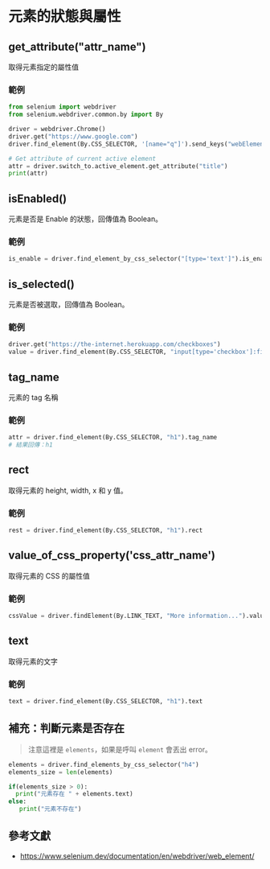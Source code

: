 # 元素的狀態與屬性

## get_attribute("attr_name")

取得元素指定的屬性值

### 範例

```py
from selenium import webdriver
from selenium.webdriver.common.by import By

driver = webdriver.Chrome()
driver.get("https://www.google.com")
driver.find_element(By.CSS_SELECTOR, '[name="q"]').send_keys("webElement")

# Get attribute of current active element
attr = driver.switch_to.active_element.get_attribute("title")
print(attr)
```

## isEnabled()

元素是否是 Enable 的狀態，回傳值為 Boolean。

### 範例

```py
is_enable = driver.find_element_by_css_selector("[type='text']").is_enabled()
```

## is_selected()

元素是否被選取，回傳值為 Boolean。

### 範例

```py
driver.get("https://the-internet.herokuapp.com/checkboxes")
value = driver.find_element(By.CSS_SELECTOR, "input[type='checkbox']:first-of-type").is_selected()
```

## tag_name

元素的 tag 名稱

### 範例

```py
attr = driver.find_element(By.CSS_SELECTOR, "h1").tag_name
# 結果回傳：h1
```

## rect

取得元素的 height, width, x 和 y 值。

### 範例

```py
rest = driver.find_element(By.CSS_SELECTOR, "h1").rect
```

## value_of_css_property('css_attr_name')

取得元素的 CSS 的屬性值

### 範例

```py
cssValue = driver.findElement(By.LINK_TEXT, "More information...").value_of_css_property('color')
```

## text

取得元素的文字

### 範例

```py
text = driver.find_element(By.CSS_SELECTOR, "h1").text
```

## 補充：判斷元素是否存在

> 注意這裡是 `elements`，如果是呼叫 `element` 會丟出 error。

```py
elements = driver.find_elements_by_css_selector("h4")
elements_size = len(elements)

if(elements_size > 0):
  print("元素存在 " + elements.text)
else:
   print("元素不存在")
```

## 參考文獻

- <https://www.selenium.dev/documentation/en/webdriver/web_element/>
